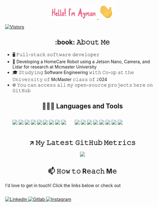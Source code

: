 <p align="center">
  <a href="https://aymanakhras.github.io/MySite/index.html"><img width="30%" img height="30%" src="https://github.com/AymanAkhras/AymanAkhras/blob/main/Hello_World.png" />
  </a>
  <img width="10%" img height="10%" margin src="https://github.com/AymanAkhras/AymanAkhras/blob/main/HandWave.gif" /> 

</p> 
 
<a href="https://github.com/AymanAkhras"><img alt="Vistors" title="Github Vistors" src ="https://my-github-vistor-counter.herokuapp.com/"></a>

<h2 align="center"> :book: 𝙰𝚋𝚘𝚞𝚝 𝙼𝚎 </h2>

- 🖥 𝙵𝚞𝚕𝚕-𝚜𝚝𝚊𝚌𝚔 𝚜𝚘𝚏𝚝𝚠𝚊𝚛𝚎 𝚍𝚎𝚟𝚎𝚕𝚘𝚙𝚎𝚛
- 💼 Developing a HomeCare Robot using a Jetson Nano, Camera, and Lidar for research at Mcmaster University 
- 🎓 𝚂𝚝𝚞𝚍𝚢𝚒𝚗𝚐 Software Engineering 𝚠𝚒𝚝𝚑 𝙲𝚘-𝚘𝚙 𝚊𝚝 𝚝𝚑𝚎 𝚄𝚗𝚒𝚟𝚎𝚛𝚜𝚒𝚝𝚢 𝚘𝚏 McMaster 𝚌𝚕𝚊𝚜𝚜 𝚘𝚏 𝟸024
- 🌐 𝚈𝚘𝚞 𝚌𝚊𝚗 𝚊𝚌𝚌𝚎𝚜𝚜 𝚊𝚕𝚕 𝚖𝚢 𝚘𝚙𝚎𝚗-𝚜𝚘𝚞𝚛𝚌𝚎 𝚙𝚛𝚘𝚓𝚎𝚌𝚝𝚜 𝚑𝚎𝚛𝚎 𝚘𝚗 𝙶𝚒𝚝𝙷𝚞𝚋

<h2 align="center"> 👨🏻‍💻 Languages and Tools </h2>

<ul style="display: inline-block;" align="center">
  <img src="https://img.shields.io/badge/C%23-239120?style=for-the-badge&logo=c-sharp&logoColor=white" />
  <img src="https://img.shields.io/badge/Python-3776AB?style=for-the-badge&logo=python&logoColor=white" />
  <img src="https://img.shields.io/badge/CSS3-1572B6?style=for-the-badge&logo=css3&logoColor=white" />
  <img src="https://img.shields.io/badge/Dart-0175C2?style=for-the-badge&logo=dart&logoColor=white" />
  <img src="https://img.shields.io/badge/Flutter-02569B?style=for-the-badge&logo=flutter&logoColor=white" />
  <img src="https://img.shields.io/badge/C%2B%2B-00599C?style=for-the-badge&logo=c%2B%2B&logoColor=white" />
  <img src="https://img.shields.io/badge/java-%23ED8B00.svg?style=for-the-badge&logo=java&logoColor=white" />
  <img src="https://img.shields.io/badge/HTML5-E34F26?style=for-the-badge&logo=html5&logoColor=white" />
  <img src="https://img.shields.io/badge/javascript-%23323330.svg?style=for-the-badge&logo=javascript&logoColor=%23F7DF1E" />
  
</ul>

<ul style="display: inline-block;" align="center">
  <img src="https://img.shields.io/badge/nVIDIA-%2376B900.svg?style=for-the-badge&logo=nVIDIA&logoColor=white"/> 
  <img src="https://img.shields.io/badge/docker-%230db7ed.svg?style=for-the-badge&logo=docker&logoColor=white"/>
  <img src="https://img.shields.io/badge/Windows-0078D6?style=for-the-badge&logo=windows&logoColor=white"/>
  <img  src="https://img.shields.io/badge/ros-%230A0FF9.svg?style=for-the-badge&logo=ros&logoColor=white"/>
  <img src="https://img.shields.io/badge/Linux-FCC624?style=for-the-badge&logo=linux&logoColor=black"/>
  <img src="https://img.shields.io/badge/Ubuntu-E95420?style=for-the-badge&logo=ubuntu&logoColor=white"/>
  <img src="https://img.shields.io/badge/adobe-%23FF0000.svg?style=for-the-badge&logo=adobe&logoColor=white"/>
  <img src="https://img.shields.io/badge/github-%23121011.svg?style=for-the-badge&logo=github&logoColor=white"/> 

</ul>

<h2 align="center"> ↗️ 𝙼𝚢 𝙻𝚊𝚝𝚎𝚜𝚝 𝙶𝚒𝚝𝙷𝚞𝚋 𝙼𝚎𝚝𝚛𝚒𝚌𝚜 </h2>

<div align="center" width="100%">
<img src="https://github-readme-stats.vercel.app/api?username=AymanAkhras&count_private=true&show_icons=true&include_all_commits=true&hide=stars&hide_rank=true&hide_border=true&theme=dark" ">
<!--- <img src="https://github-readme-stats.vercel.app/api/top-langs/?username=AymanAkhras&layout=compact&langs_count=6&hide_border=true&theme=dark"> --> 
</div>
<p></p>

<h2 align="center"> 📫 𝙷𝚘𝚠 𝚝𝚘 R𝚎𝚊𝚌𝚑 M𝚎 </h2>

I'd love to get in touch! Click the links below or check out

<List2 style="display: inline-block;" align="left">
  
  <a href="https://www.linkedin.com/in/ayman-akhras/"><img alt="Linkedin" title="Linkedin Profile" src ="https://img.shields.io/badge/LinkedIn-0077B5?style=for-the-badge&logo=linkedin&logoColor=whit">
  </a>
  <a href="https://gitlab.com/Ayman_Akhras"><img alt="Gitlab" title="GitLab Profile" src ="https://img.shields.io/badge/GitLab-330F63?style=for-the-badge&logo=gitlab&logoColor=white">
  </a>
  <a href="	https://www.instagram.com/ayman_n.a/?hl=en"><img alt="Instagram" title="Instagram Profile" src ="https://img.shields.io/badge/Instagram-E4405F?style=for-the-badge&logo=instagram&logoColor=white">
  </a>

</List2>
